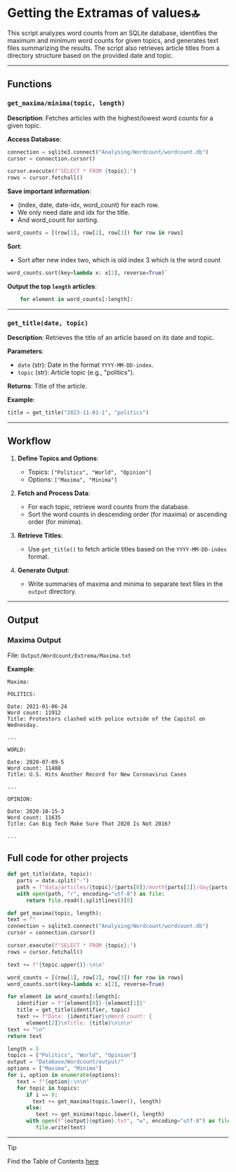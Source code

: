 # Getting the Extramas of values🔝

This script analyzes word counts from an SQLite database, identifies the maximum and minimum word counts for given topics, and generates text files summarizing the results. The script also retrieves article titles from a directory structure based on the provided date and topic.

---

## Functions

### `get_maxima/minima(topic, length)`

**Description**: Fetches articles with the highest/lowest word counts for a given topic.

**Access Database**:

```python
connection = sqlite3.connect("Analysing/Wordcount/wordcount.db")
cursor = connection.cursor()

cursor.execute(f"SELECT * FROM {topic};")
rows = cursor.fetchall()
```

**Save important information**:

- (index, date, date-idx, word_count) for each row.
- We only need date and idx for the title.
- And word_count for sorting.

```python
word_counts = [(row[1], row[2], row[3]) for row in rows]
```

**Sort**:

- Sort after new index two, which is old index 3 which is the word count

```python
word_counts.sort(key=lambda x: x[2], reverse=True)`
```

**Output the top `length` articles**:

```python
    for element in word_counts[:length]:
```

---

### `get_title(date, topic)`

**Description**: Retrieves the title of an article based on its date and topic.

**Parameters**:

- `date` (str): Date in the format `YYYY-MM-DD-index`.
- `topic` (str): Article topic (e.g., "politics").

**Returns**: Title of the article.

**Example**:

```python
title = get_title("2023-11-01-1", "politics")
```

---

## Workflow

1. **Define Topics and Options**:

   - Topics: `["Politics", "World", "Opinion"]`
   - Options: `["Maxima", "Minima"]`

2. **Fetch and Process Data**:

   - For each topic, retrieve word counts from the database.
   - Sort the word counts in descending order (for maxima) or ascending order (for minima).

3. **Retrieve Titles**:

   - Use `get_title()` to fetch article titles based on the `YYYY-MM-DD-index` format.

4. **Generate Output**:
   - Write summaries of maxima and minima to separate text files in the `output` directory.

---

## Output

### Maxima Output

File: `Output/Wordcount/Extrema/Maxima.txt`

**Example**:

```
Maxima:

POLITICS:

Date: 2021-01-06-24
Word count: 11912
Title: Protestors clashed with police outside of the Capitol on Wednesday.

...

WORLD:

Date: 2020-07-09-5
Word count: 11488
Title: U.S. Hits Another Record for New Coronavirus Cases

...

OPINION:

Date: 2020-10-15-3
Word count: 11635
Title: Can Big Tech Make Sure That 2020 Is Not 2016?

...
```

## Full code for other projects

```python
def get_title(date, topic):
   parts = date.split("-")
   path = f"data/articles/{topic}/{parts[0]}/month{parts[1]}/day{parts[2]}/{parts[3]}.txt"
   with open(path, "r", encoding="utf-8") as file:
      return file.read().splitlines()[0]
```

```python
def get_maxima(topic, length):
text = ""
connection = sqlite3.connect("Analysing/Wordcount/wordcount.db")
cursor = connection.cursor()

cursor.execute(f"SELECT * FROM {topic};")
rows = cursor.fetchall()

text += f"{topic.upper()}:\n\n"

word_counts = [(row[1], row[2], row[3]) for row in rows]
word_counts.sort(key=lambda x: x[2], reverse=True)

for element in word_counts[:length]:
   identifier = f"{element[0]}-{element[1]}"
   title = get_title(identifier, topic)
   text += f"Date: {identifier}\nWord count: {
      element[2]}\nTitle: {title}\n\n\n"
text += "\n"
return text
```

```python
length = 5
topics = ["Politics", "World", "Opinion"]
output = "Database/Wordcount/output/"
options = ["Maxima", "Minima"]
for i, option in enumerate(options):
   text = f"{option}:\n\n"
   for topic in topics:
      if i == 0:
        text += get_maxima(topic.lower(), length)
      else:
         text += get_minima(topic.lower(), length)
      with open(f"{output}{option}.txt", "w", encoding="utf-8") as file:
         file.write(text)
```

---

> [!TIP]
> Find the Table of Contents [here](https://github.com/AdminL3/Jugend-Forscht/blob/main/Table_of_contents.md)
